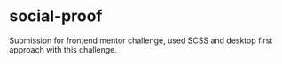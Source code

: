 # social-proof
Submission for frontend mentor challenge, used SCSS and desktop first approach with this challenge. 
